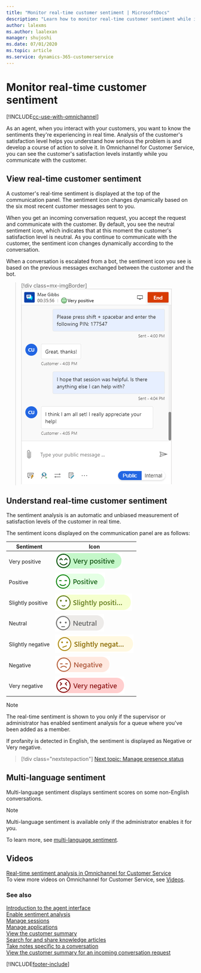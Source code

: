 ```yaml
---
title: "Monitor real-time customer sentiment | MicrosoftDocs"
description: "Learn how to monitor real-time customer sentiment while interacting with customers."
author: lalexms
ms.author: laalexan
manager: shujoshi
ms.date: 07/01/2020
ms.topic: article
ms.service: dynamics-365-customerservice
---
```


# Monitor real-time customer sentiment

[!INCLUDE[cc-use-with-omnichannel](../includes/cc-use-with-omnichannel.md)]

As an agent, when you interact with your customers, you want to know the sentiments they're experiencing in real time. Analysis of the customer's satisfaction level helps you understand how serious the problem is and develop a course of action to solve it. In Omnichannel for Customer Service, you can see the customer's satisfaction levels instantly while you communicate with the customer.

## View real-time customer sentiment

A customer's real-time sentiment is displayed at the top of the communication panel. The sentiment icon changes dynamically based on the six most recent customer messages sent to you.

When you get an incoming conversation request, you accept the request and communicate with the customer. By default, you see the neutral sentiment icon, which indicates that at this moment the customer's satisfaction level is neutral. As you continue to communicate with the customer, the sentiment icon changes dynamically according to the conversation.

When a conversation is escalated from a bot, the sentiment icon you see is based on the previous messages exchanged between the customer and the bot.

> [!div class=mx-imgBorder]
> ![Very positive sentiment](media/sentiment-very-positive-cc.png "Very positive sentiment")

## Understand real-time customer sentiment

The sentiment analysis is an automatic and unbiased measurement of satisfaction levels of the customer in real time.

The sentiment icons displayed on the communication panel are as follows:

| Sentiment | Icon |
|--------------------------|---------------------------------------------------|
| Very positive | ![Very positive sentiment](media/sentiment-very-positive.png "Very positive sentiment") |
| Positive | ![Positive sentiment](media/sentiment-positive.png "Positive sentiment") |
| Slightly positive | ![Slightly positive sentiment](media/sentiment-slightly-positive.png "Slightly positive sentiment") |
| Neutral | ![Neutral sentiment](media/sentiment-neutral.png "Neutral sentiment") |
| Slightly negative | ![Slightly negative sentiment](media/sentiment-slightly-negative.png "Slightly negative sentiment") |
| Negative | ![Negative sentiment](media/sentiment-negative.png " Negative sentiment") |
| Very negative | ![Very negative sentiment](media/sentiment-very-negative.png "Very negative sentiment") |

> [!Note]
> The real-time sentiment is shown to you only if the supervisor or administrator has enabled sentiment analysis for a queue where you've been added as a member.

If profanity is detected in English, the sentiment is displayed as Negative or Very negative.

> [!div class="nextstepaction"]
> [Next topic: Manage presence status](oc-manage-presence-status.md)

## Multi-language sentiment

Multi-language sentiment displays sentiment scores on some non-English conversations.

> [!Note]
>
> Multi-language sentiment is available only if the administrator enables it for you.

To learn more, see [multi-language sentiment](enable-sentiment-analysis.md).

## Videos

[Real-time sentiment analysis in Omnichannel for Customer Service](https://go.microsoft.com/fwlink/p/?linkid=2114615)  
To view more videos on Omnichannel for Customer Service, see [Videos](videos.md).

### See also

[Introduction to the agent interface](oc-introduction-agent-interface.md)  
[Enable sentiment analysis](enable-sentiment-analysis.md)  
[Manage sessions](oc-manage-sessions.md)  
[Manage applications](oc-manage-applications.md)  
[View the customer summary](oc-customer-summary.md)  
[Search for and share knowledge articles](oc-search-knowledge-articles.md)  
[Take notes specific to a conversation](oc-take-notes.md)  
[View the customer summary for an incoming conversation request](oc-view-customer-summary-incoming-conversation-request.md)  


[!INCLUDE[footer-include](../includes/footer-banner.md)]